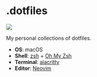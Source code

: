 # .dotfiles

![](template/setup.png)

My personal collections of dotfiles.

- **OS**: macOS
- **Shell**: [zsh](https://www.zsh.org/) + [Oh My Zsh](https://ohmyz.sh/)
- **Terminal**: [alacritty](https://github.com/alacritty/alacritty)
- **Editor**: [Neovim](https://neovim.io/)

